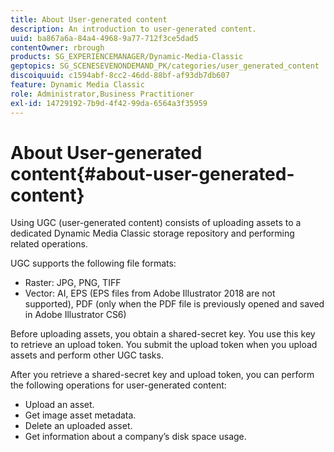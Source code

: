 ```yaml
---
title: About User-generated content
description: An introduction to user-generated content.
uuid: ba867a6a-84a4-4968-9a77-712f3ce5dad5
contentOwner: rbrough
products: SG_EXPERIENCEMANAGER/Dynamic-Media-Classic
geptopics: SG_SCENESEVENONDEMAND_PK/categories/user_generated_content
discoiquuid: c1594abf-8cc2-46dd-88bf-af93db7db607
feature: Dynamic Media Classic
role: Administrator,Business Practitioner
exl-id: 14729192-7b9d-4f42-99da-6564a3f35959
---
```

# About User-generated content{#about-user-generated-content}

Using UGC (user-generated content) consists of uploading assets to a dedicated Dynamic Media Classic storage repository and performing related operations.

UGC supports the following file formats:

* Raster: JPG, PNG, TIFF
* Vector: AI, EPS (EPS files from Adobe Illustrator 2018 are not supported), PDF (only when the PDF file is previously opened and saved in Adobe Illustrator CS6)

Before uploading assets, you obtain a shared-secret key. You use this key to retrieve an upload token. You submit the upload token when you upload assets and perform other UGC tasks.

After you retrieve a shared-secret key and upload token, you can perform the following operations for user-generated content:

* Upload an asset.
* Get image asset metadata.
* Delete an uploaded asset.
* Get information about a company’s disk space usage.
